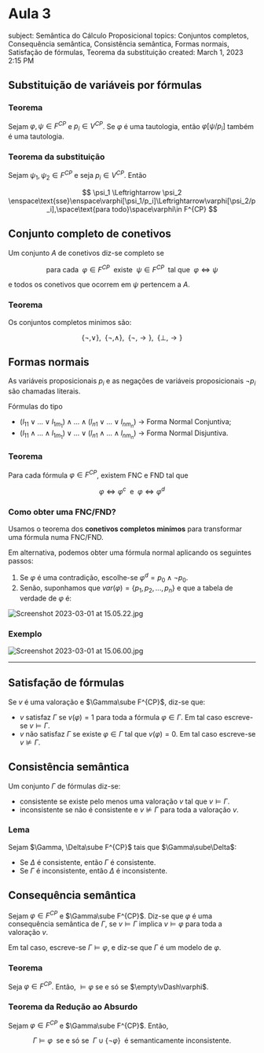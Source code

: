 # Aula 3

subject: Semântica do Cálculo Proposicional
topics: Conjuntos completos, Consequência semântica, Consistência semântica, Formas normais, Satisfação de fórmulas, Teorema da substituição
created: March 1, 2023 2:15 PM

## Substituição de variáveis por fórmulas

### Teorema

Sejam $\varphi,\psi\in F^{CP}$ e $p_i\in V^{CP}$. Se $\varphi$ é uma tautologia, então $\varphi[\psi/p_i]$ também é uma tautologia.

### Teorema da substituição

Sejam $\psi_1,\psi_2\in F^{CP}$ e seja $p_i\in V^{CP}$. Então

$$
\psi_1 \Leftrightarrow \psi_2 \enspace\text{sse}\enspace\varphi[\psi_1/p_i]\Leftrightarrow\varphi[\psi_2/p_i],\space\text{para todo}\space\varphi\in F^{CP}
$$

## Conjunto completo de conetivos

Um conjunto $A$ de conetivos diz-se completo se

$$
\text{para cada}\enspace\varphi\in F^{CP}\enspace\text{existe}\enspace\psi\in F^{CP}\enspace\text{tal que}\enspace\varphi\Leftrightarrow\psi
$$

e todos os conetivos que ocorrem em $\psi$ pertencem a $A$.

### Teorema

Os conjuntos completos minimos são:

$$
\{\neg,\lor\},\enspace\{\neg,\land\},\enspace\{\neg,\rightarrow\},\enspace\{\perp,\rightarrow\}
$$

## Formas normais

As variáveis proposicionais $p_i$ e as negações de variáveis proposicionais $\neg p_i$ são chamadas literais.

Fórmulas do tipo

- $(l_{11}\lor...\lor l_{1m_1})\land...\land(l_{n1}\lor...\lor l_{nm_n})$ → Forma Normal Conjuntiva;
- $(l_{11}\land...\land l_{1m_1})\lor...\lor(l_{n1}\land...\land l_{nm_n})$ → Forma Normal Disjuntiva.

### Teorema

Para cada fórmula $\varphi\in F^{CP}$, existem FNC e FND tal que

$$
\varphi\Leftrightarrow\varphi^c\enspace\text{e}\enspace\varphi\Leftrightarrow\varphi^d
$$

### Como obter uma FNC/FND?

Usamos o teorema dos **conetivos completos minímos** para transformar uma fórmula numa FNC/FND.

Em alternativa, podemos obter uma fórmula normal aplicando os seguintes passos:

1. Se $\varphi$ é uma contradição, escolhe-se $\varphi^d=p_0\land\neg p_0$.
2. Senão, suponhamos que $var(\varphi)=\{p_1,p_2,...,p_n\}$ e que a tabela de verdade de $\varphi$ é:

![Screenshot 2023-03-01 at 15.05.22.jpg](Aula%203%20c06b0cf06ec84e84856870c9b2ac2bb4/Screenshot_2023-03-01_at_15.05.22.jpg)

### Exemplo

![Screenshot 2023-03-01 at 15.06.00.jpg](Aula%203%20c06b0cf06ec84e84856870c9b2ac2bb4/Screenshot_2023-03-01_at_15.06.00.jpg)

---

## Satisfação de fórmulas

Se $v$ é uma valoração e $\Gamma\sube F^{CP}$, diz-se que:

- $v$ satisfaz $\Gamma$ se $v(\varphi) = 1$ para toda a fórmula $\varphi\in\Gamma$. Em tal caso escreve-se $v \vDash\Gamma$.
- $v$ não satisfaz $\Gamma$ se existe $\varphi\in\Gamma$ tal que $v(\varphi)=0$. Em tal caso escreve-se $v \nvDash\Gamma$.

## Consistência semântica

Um conjunto $\Gamma$ de fórmulas diz-se:

- consistente se existe pelo menos uma valoração $v$ tal que $v\vDash\Gamma$.
- inconsistente se não é consistente e $v\nvDash\Gamma$ para toda a valoração $v$.

### Lema

Sejam $\Gamma, \Delta\sube F^{CP}$ tais que $\Gamma\sube\Delta$:

- Se $\Delta$ é consistente, então $\Gamma$ é consistente.
- Se $\Gamma$ é inconsistente, então $\Delta$ é inconsistente.

## Consequência semântica

Sejam $\varphi\in F^{CP}$ e $\Gamma\sube F^{CP}$. Diz-se que $\varphi$ é uma consequência semântica de $\Gamma$, se $v\vDash\Gamma$ implica $v\vDash\varphi$ para toda a valoração $v$.

Em tal caso, escreve-se $\Gamma\vDash\varphi$, e diz-se que $\Gamma$ é um modelo de $\varphi$.

### Teorema

Seja $\varphi\in F^{CP}$. Então, $\vDash\varphi$ se e só se $\empty\vDash\varphi$.

### Teorema da Redução ao Absurdo

Sejam $\varphi\in F^{CP}$ e $\Gamma\sube F^{CP}$. Então,

$$
\Gamma\vDash\varphi\enspace\text{se e só se}\enspace\Gamma\cup\{\neg\varphi\}\enspace\text{é semanticamente inconsistente.}
$$